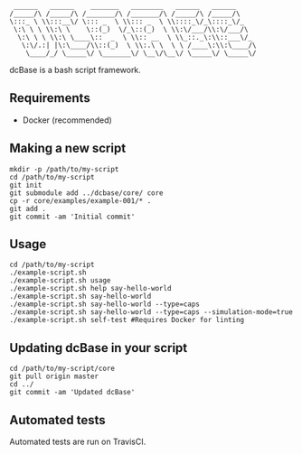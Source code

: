      ______   ______    _______   ________   ______   ______
    /_____/\ /_____/\ /_______/\ /_______/\ /_____/\ /_____/\
    \:::_ \ \\:::__\/ \::: _  \ \\::: _  \ \\::::_\/_\::::_\/_
     \:\ \ \ \\:\ \    \::(_)  \/_\::(_)  \ \\:\/___/\\:\/___/\
      \:\ \ \ \\:\ \____\::  _  \ \\:: __  \ \\_::._\:\\::___\/_
       \:\/.:| |\:\____/\\::(_)  \ \\:.\ \  \ \ /____\:\\:\____/\
        \____/_/ \_____\/ \_______\/ \__\/\__\/ \_____\/ \_____\/


dcBase is a bash script framework.

Requirements
-----

 * Docker (recommended)

Making a new script
-----

    mkdir -p /path/to/my-script
    cd /path/to/my-script
    git init
    git submodule add ../dcbase/core/ core
    cp -r core/examples/example-001/* .
    git add .
    git commit -am 'Initial commit'

Usage
-----

    cd /path/to/my-script
    ./example-script.sh
    ./example-script.sh usage
    ./example-script.sh help say-hello-world
    ./example-script.sh say-hello-world
    ./example-script.sh say-hello-world --type=caps
    ./example-script.sh say-hello-world --type=caps --simulation-mode=true
    ./example-script.sh self-test #Requires Docker for linting

Updating dcBase in your script
-----

    cd /path/to/my-script/core
    git pull origin master
    cd ../
    git commit -am 'Updated dcBase'

Automated tests
-----

Automated tests are run on TravisCI.
